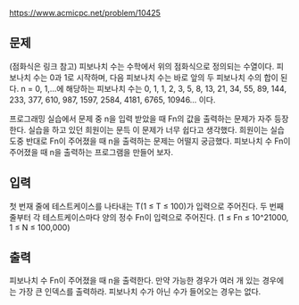 https://www.acmicpc.net/problem/10425

## 문제
(점화식은 링크 참고)
피보나치 수는 수학에서 위의 점화식으로 정의되는 수열이다. 피보나치 수는 0과 1로 시작하며, 다음 피보나치 수는 바로 앞의 두 피보나치 수의 합이 된다. n = 0, 1,...에 해당하는 피보나치 수는 0, 1, 1, 2, 3, 5, 8, 13, 21, 34, 55, 89, 144, 233, 377, 610, 987, 1597, 2584, 4181, 6765, 10946… 이다. 

프로그래밍 실습에서 문제 중 n을 입력 받았을 때 Fn의 값을 출력하는 문제가 자주 등장한다. 실습을 하고 있던 희원이는 문득 이 문제가 너무 쉽다고 생각했다. 희원이는 실습 도중 반대로 Fn이 주어졌을 때 n을 출력하는 문제는 어떨지 궁금했다.  피보나치 수 Fn이 주어졌을 때 n을 출력하는 프로그램을 만들어 보자.

## 입력
첫 번재 줄에 테스트케이스를 나타내는 T(1 ≤ T ≤ 100)가 입력으로 주어진다. 두 번째 줄부터 각 테스트케이스마다 양의 정수 Fn이 입력으로 주어진다. (1 ≤ Fn ≤ 10^21000, 1 ≤ N ≤ 100,000)

## 출력
피보나치 수 Fn이 주어졌을 때 n을 출력한다. 만약 가능한 경우가 여러 개 있는 경우에는 가장 큰 인덱스를 출력하라. 피보나치 수가 아닌 수가 들어오는 경우는 없다.
